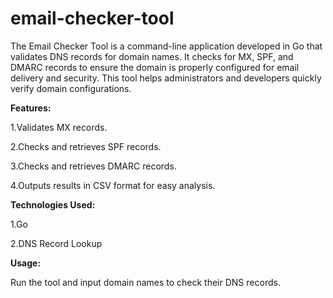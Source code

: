 # email-checker-tool

The Email Checker Tool is a command-line application developed in Go that validates DNS records for domain names. It checks for MX, SPF, and DMARC records to ensure the domain is properly configured for email delivery and security. This tool helps administrators and developers quickly verify domain configurations.

**Features:**

1.Validates MX records.

2.Checks and retrieves SPF records.

3.Checks and retrieves DMARC records.

4.Outputs results in CSV format for easy analysis.

**Technologies Used:**

1.Go

2.DNS Record Lookup

**Usage:**

Run the tool and input domain names to check their DNS records.
